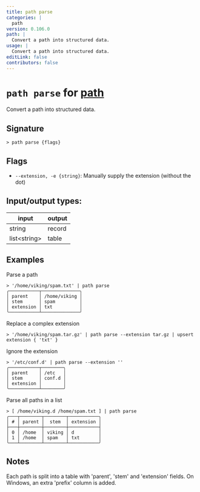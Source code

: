 ```yaml
---
title: path parse
categories: |
  path
version: 0.106.0
path: |
  Convert a path into structured data.
usage: |
  Convert a path into structured data.
editLink: false
contributors: false
---
```

<!-- This file is automatically generated. Please edit the command in https://github.com/nushell/nushell instead. -->

# `path parse` for [path](/commands/categories/path.md)

<div class='command-title'>Convert a path into structured data.</div>

## Signature

```> path parse {flags} ```

## Flags

 -  `--extension, -e {string}`: Manually supply the extension (without the dot)


## Input/output types:

| input        | output |
| ------------ | ------ |
| string       | record |
| list&lt;string&gt; | table  |
## Examples

Parse a path
```nu
> '/home/viking/spam.txt' | path parse
╭───────────┬──────────────╮
│ parent    │ /home/viking │
│ stem      │ spam         │
│ extension │ txt          │
╰───────────┴──────────────╯
```

Replace a complex extension
```nu
> '/home/viking/spam.tar.gz' | path parse --extension tar.gz | upsert extension { 'txt' }

```

Ignore the extension
```nu
> '/etc/conf.d' | path parse --extension ''
╭───────────┬────────╮
│ parent    │ /etc   │
│ stem      │ conf.d │
│ extension │        │
╰───────────┴────────╯
```

Parse all paths in a list
```nu
> [ /home/viking.d /home/spam.txt ] | path parse
╭───┬────────┬────────┬───────────╮
│ # │ parent │  stem  │ extension │
├───┼────────┼────────┼───────────┤
│ 0 │ /home  │ viking │ d         │
│ 1 │ /home  │ spam   │ txt       │
╰───┴────────┴────────┴───────────╯

```

## Notes
Each path is split into a table with 'parent', 'stem' and 'extension' fields.
On Windows, an extra 'prefix' column is added.